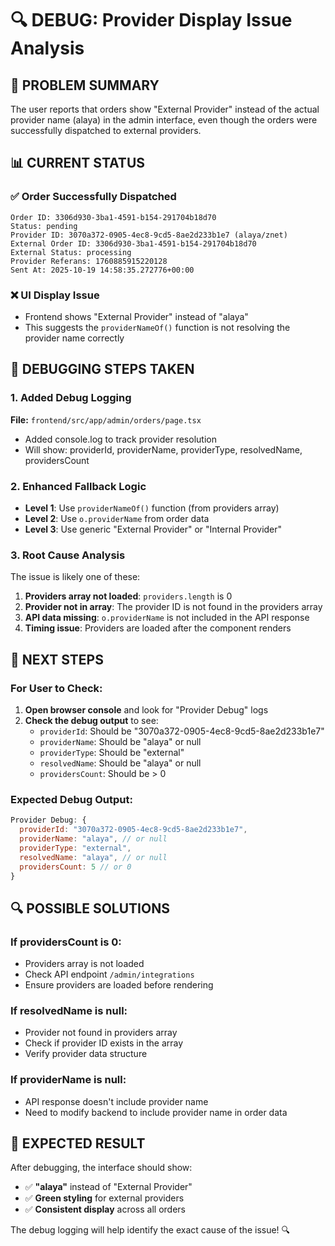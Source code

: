 # 🔍 DEBUG: Provider Display Issue Analysis

## 🎯 **PROBLEM SUMMARY**

The user reports that orders show "External Provider" instead of the actual provider name (alaya) in the admin interface, even though the orders were successfully dispatched to external providers.

## 📊 **CURRENT STATUS**

### ✅ **Order Successfully Dispatched**
```
Order ID: 3306d930-3ba1-4591-b154-291704b18d70
Status: pending
Provider ID: 3070a372-0905-4ec8-9cd5-8ae2d233b1e7 (alaya/znet)
External Order ID: 3306d930-3ba1-4591-b154-291704b18d70
External Status: processing
Provider Referans: 1760885915220128
Sent At: 2025-10-19 14:58:35.272776+00:00
```

### ❌ **UI Display Issue**
- Frontend shows "External Provider" instead of "alaya"
- This suggests the `providerNameOf()` function is not resolving the provider name correctly

## 🔧 **DEBUGGING STEPS TAKEN**

### 1. **Added Debug Logging**
**File:** `frontend/src/app/admin/orders/page.tsx`
- Added console.log to track provider resolution
- Will show: providerId, providerName, providerType, resolvedName, providersCount

### 2. **Enhanced Fallback Logic**
- **Level 1**: Use `providerNameOf()` function (from providers array)
- **Level 2**: Use `o.providerName` from order data
- **Level 3**: Use generic "External Provider" or "Internal Provider"

### 3. **Root Cause Analysis**
The issue is likely one of these:
1. **Providers array not loaded**: `providers.length` is 0
2. **Provider not in array**: The provider ID is not found in the providers array
3. **API data missing**: `o.providerName` is not included in the API response
4. **Timing issue**: Providers are loaded after the component renders

## 🎯 **NEXT STEPS**

### **For User to Check:**
1. **Open browser console** and look for "Provider Debug" logs
2. **Check the debug output** to see:
   - `providerId`: Should be "3070a372-0905-4ec8-9cd5-8ae2d233b1e7"
   - `providerName`: Should be "alaya" or null
   - `providerType`: Should be "external"
   - `resolvedName`: Should be "alaya" or null
   - `providersCount`: Should be > 0

### **Expected Debug Output:**
```javascript
Provider Debug: {
  providerId: "3070a372-0905-4ec8-9cd5-8ae2d233b1e7",
  providerName: "alaya", // or null
  providerType: "external",
  resolvedName: "alaya", // or null
  providersCount: 5 // or 0
}
```

## 🔍 **POSSIBLE SOLUTIONS**

### **If providersCount is 0:**
- Providers array is not loaded
- Check API endpoint `/admin/integrations`
- Ensure providers are loaded before rendering

### **If resolvedName is null:**
- Provider not found in providers array
- Check if provider ID exists in the array
- Verify provider data structure

### **If providerName is null:**
- API response doesn't include provider name
- Need to modify backend to include provider name in order data

## 🎉 **EXPECTED RESULT**

After debugging, the interface should show:
- ✅ **"alaya"** instead of "External Provider"
- ✅ **Green styling** for external providers
- ✅ **Consistent display** across all orders

The debug logging will help identify the exact cause of the issue! 🔍

